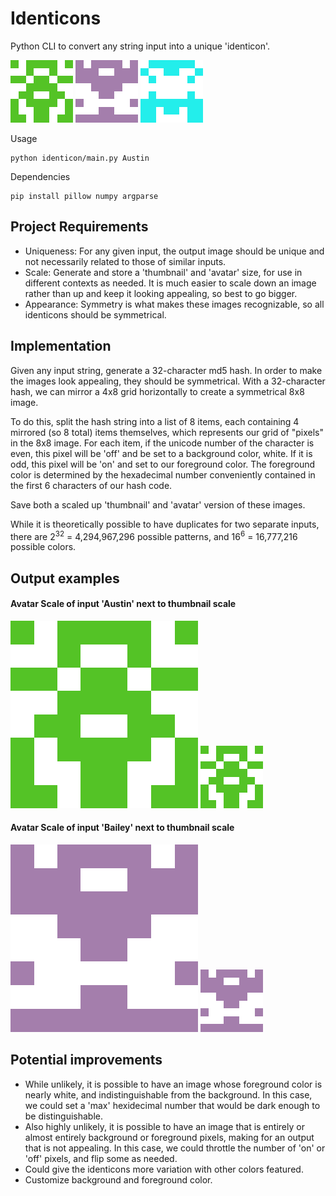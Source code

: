 # Identicons

Python CLI to convert any string input into a unique 'identicon'.

![alt text](austin-thumbnail.png) ![alt text](bailey-thumbnail.png) ![alt text](python-thumbnail.png)

Usage
```
python identicon/main.py Austin
```

Dependencies
```
pip install pillow numpy argparse
```

## Project Requirements

- Uniqueness: For any given input, the output image should be unique and not necessarily related to those of similar inputs. 
- Scale: Generate and store a 'thumbnail' and 'avatar' size, for use in different contexts as needed. It is much easier to scale down an image rather than up and keep it looking appealing, so best to go bigger.
- Appearance: Symmetry is what makes these images recognizable, so all identicons should be symmetrical. 

## Implementation

Given any input string, generate a 32-character md5 hash. In order to make the images look appealing, they should be symmetrical. With a 32-character hash, we can mirror a 4x8 grid horizontally to create a symmetrical 8x8 image. 

To do this, split the hash string into a list of 8 items, each containing 4 mirrored (so 8 total) items themselves, which represents our grid of "pixels" in the 8x8 image. For each item, if the unicode number of the character is even, this pixel will be 'off' and be set to a background color, white. If it is odd, this pixel will be 'on' and set to our foreground color. The foreground color is determined by the hexadecimal number conveniently contained in the first 6 characters of our hash code. 

Save both a scaled up 'thumbnail' and 'avatar' version of these images.

While it is theoretically possible to have duplicates for two separate inputs, there are 2<sup>32</sup> = 4,294,967,296 possible patterns, and 16<sup>6</sup> = 16,777,216 possible colors.

## Output examples

#### Avatar Scale of input 'Austin' next to thumbnail scale

![alt text](austin-avatar.png) ![alt text](austin-thumbnail.png)

#### Avatar Scale of input 'Bailey' next to thumbnail scale

![alt text](bailey-avatar.png) ![alt text](bailey-thumbnail.png)

## Potential improvements

- While unlikely, it is possible to have an image whose foreground color is nearly white, and indistinguishable from the background. In this case, we could set a 'max' hexidecimal number that would be dark enough to be distinguishable.
- Also highly unlikely, it is possible to have an image that is entirely or almost entirely background or foreground pixels, making for an output that is not appealing. In this case, we could throttle the number of 'on' or 'off' pixels, and flip some as needed. 
- Could give the identicons more variation with other colors featured.
- Customize background and foreground color.